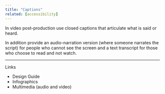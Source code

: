 ```yaml
---
title: "Captions"
related: [accessibility]
---
```


In video post-production use closed captions that articulate what is said or heard.

In addition provide an audio-narration version (where someone narrates the script) for people who cannot see the screen and a text transcript for those who choose to read and not watch.

---

Links

- Design Guide
- Infographics
- Multimedia (audio and video)

